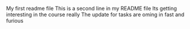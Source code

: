 My first readme file
This is a second line in my README file
Its getting interesting in the course really
The update for tasks are oming in fast and furious
